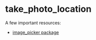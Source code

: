 # take_photo_location

A few important resources:

- [image_picker package](https://pub.dev/packages/image_picker#-readme-tab-)

